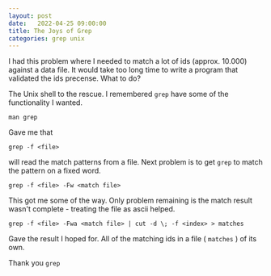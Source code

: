 ```yaml
---
layout: post
date:   2022-04-25 09:00:00
title: The Joys of Grep
categories: grep unix
---
```

I had this problem where I needed to match a lot of ids (approx. 10.000) against a data file. It would take too long time to write a program that validated the ids precense. What to do?

The Unix shell to the rescue. I remembered ``` grep ``` have some of the functionality I wanted.

```shell
man grep
```

Gave me that

```shell
grep -f <file>
```

will read the match patterns from a file. Next problem is to get ``` grep ```  to match the pattern on a fixed word.

```shell
grep -f <file> -Fw <match file>
```

This got me some of the way. Only problem remaining is the match result wasn't complete - treating the file as ascii helped.

```shell
grep -f <file> -Fwa <match file> | cut -d \; -f <index> > matches
```

Gave the result I hoped for. All of the matching ids in a file ( ``` matches ``` ) of its own.

Thank you ``` grep ```
